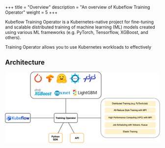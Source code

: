 +++
title = "Overview"
description = "An overview of Kubeflow Training Operator"
weight = 5
+++

Kubeflow Training Operator is a Kubernetes-native project for fine-tuning and scalable
distributed training of machine learning (ML) models created using various ML frameworks
(e.g. PyTorch, Tensorflow, XGBoost, and others).

Training Operator allows you to use Kubernetes workloads to effectively

## Architecture

![training-operator-overview](images/training-operator-overview.drawio.png)
